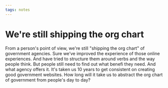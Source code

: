 ```yaml
---
tags: notes
---
```

# We're still shipping the org chart
From a person's point of view, we're still "shipping the org chart" of government agencies. 
Sure we’ve improved the experience of those online experiences. And have tried to structure them around verbs and the way people think. But people still need to find out what benefi they need. And what agency offers it.
It's taken us 10 years to get consistent on creating good government websites.
How long will it take us to abstract the org chart of government from people's day to day?